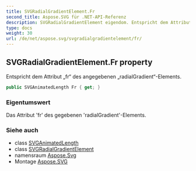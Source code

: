 ```yaml
---
title: SVGRadialGradientElement.Fr
second_title: Aspose.SVG für .NET-API-Referenz
description: SVGRadialGradientElement eigendom. Entspricht dem Attribut fr des angegebenen radialGradientElements.
type: docs
weight: 30
url: /de/net/aspose.svg/svgradialgradientelement/fr/
---
```

## SVGRadialGradientElement.Fr property

Entspricht dem Attribut „fr“ des angegebenen „radialGradient“-Elements.

```csharp
public SVGAnimatedLength Fr { get; }
```

### Eigentumswert

Das Attribut 'fr' des gegebenen 'radialGradient'-Elements.

### Siehe auch

* class [SVGAnimatedLength](../../../aspose.svg.datatypes/svganimatedlength/)
* class [SVGRadialGradientElement](../)
* namensraum [Aspose.Svg](../../svgradialgradientelement/)
* Montage [Aspose.SVG](../../../)


